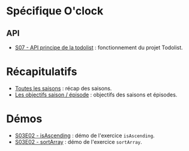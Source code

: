 # Spécifique O'clock

## API

- [S07 - API principe de la todolist](https://sebastien-raud.github.io/app-todolist-principe/) : fonctionnement du projet Todolist.

# Récapitulatifs

- [Toutes les saisons](https://sebastien-raud.github.io/recap_saisons/) : récap des saisons.
- [Les objectifs saison / épisode](https://sebastien-raud.github.io/objectifs-episodes/) : objectifs des saisons et épisodes.

# Démos

- [S03E02 - isAscending](https://sebastien-raud.github.io/isAscending/) : démo de l'exercice `isAscending`.
- [S03E02 - sortArray](https://sebastien-raud.github.io/sortArray/) : démo de l'exercice `sortArray`.

